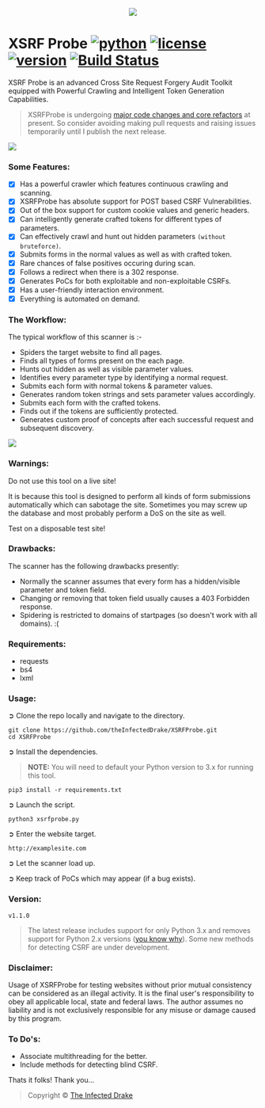 <p align="middle"><img src='https://i.imgur.com/b7SnRvX.png' /></p>  

# XSRF Probe [![python](https://img.shields.io/badge/Python-3.x-green.svg?style=style=flat-square)](https://docs.python.org/3/download.html) [![license](https://img.shields.io/badge/License-GPLv3-orange.svg?style=style=flat-square)](https://github.com/theinfecteddrake/XSRFProbe/blob/master/LICENSE) [![version](https://img.shields.io/badge/Version-v1.0-blue.svg?style=style=flat-square)](https://github.com/theinfecteddrake/XSRFProbe/blob/master/README.md#version) [![Build Status](https://travis-ci.org/theInfectedDrake/XSRFProbe.svg?branch=master)](https://travis-ci.org/theInfectedDrake/XSRFProbe)

XSRF Probe is an advanced Cross Site Request Forgery Audit Toolkit equipped with Powerful Crawling and Intelligent Token Generation Capabilities.

> XSRFProbe is undergoing [major code changes and core refactors](https://github.com/theInfectedDrake/XSRFProbe/projects/1) at present. So consider avoiding making pull requests and raising issues temporarily until I publish the next release.

<img src="https://i.imgur.com/HTz6EDY.png" />

### Some Features:

- [x] Has a powerful crawler which features continuous crawling and scanning.
- [x] XSRFProbe has absolute support for POST based CSRF Vulnerabilities.
- [x] Out of the box support for custom cookie values and generic headers.
- [x] Can intelligently generate crafted tokens for different types of parameters.
- [x] Can effectively crawl and hunt out hidden parameters `(without bruteforce)`.
- [x] Submits forms in the normal values as well as with crafted token.
- [x] Rare chances of false positives occuring during scan.
- [x] Follows a redirect when there is a 302 response.
- [x] Generates PoCs for both exploitable and non-exploitable CSRFs.
- [x] Has a user-friendly interaction environment.
- [x] Everything is automated on demand.

### The Workflow:

The typical workflow of this scanner is :-

- Spiders the target website to find all pages.
- Finds all types of forms present on the each page.
- Hunts out hidden as well as visible parameter values.
- Identifies every parameter type by identifying a normal request.
- Submits each form with normal tokens & parameter values.
- Generates random token strings and sets parameter values accordingly.
- Submits each form with the crafted tokens.
- Finds out if the tokens are sufficiently protected.
- Generates custom proof of concepts after each successful request and subsequent discovery.

<img src="https://i.imgur.com/a2va9wh.gif" />

### Warnings:

Do not use this tool on a live site!

It is because this tool is designed to perform all kinds of form submissions automatically which can sabotage the site. Sometimes you may screw up the database and most probably perform a DoS on the site as well.

Test on a disposable test site!

### Drawbacks:
The scanner has the following drawbacks presently:

- Normally the scanner assumes that every form has a hidden/visible parameter and token field.
- Changing or removing that token field usually causes a 403 Forbidden response.
- Spidering is restricted to domains of startpages (so doesn't work with all domains). :(

### Requirements:

- requests
- bs4
- lxml

### Usage:

➲ Clone the repo locally and navigate to the directory.
```
git clone https://github.com/theInfectedDrake/XSRFProbe.git
cd XSRFProbe
```
➲ Install the dependencies.
> __NOTE:__ You will need to default your Python version to 3.x for running this tool.
```
pip3 install -r requirements.txt
```
➲ Launch the script.
```
python3 xsrfprobe.py
```
➲ Enter the website target.
```
http://examplesite.com
```
➲ Let the scanner load up.

➲ Keep track of PoCs which may appear (if a bug exists).

### Version:
```
v1.1.0
```
> The latest release includes support for only Python 3.x and removes support for Python 2.x versions ([you know why](https://pythonclock.org/)). Some new methods for detecting CSRF are under development.

### Disclaimer:
Usage of XSRFProbe for testing websites without prior mutual consistency can be considered as an illegal activity. It is the final user's responsibility to obey all applicable local, state and federal laws. The author assumes no liability and is not exclusively responsible for any misuse or damage caused by this program.

### To Do's:
- Associate multithreading for the better.
- Include methods for detecting blind CSRF. 

Thats it folks! Thank you...

> Copyright © [The Infected Drake](https://www.twitter.com/infecteddrake)

